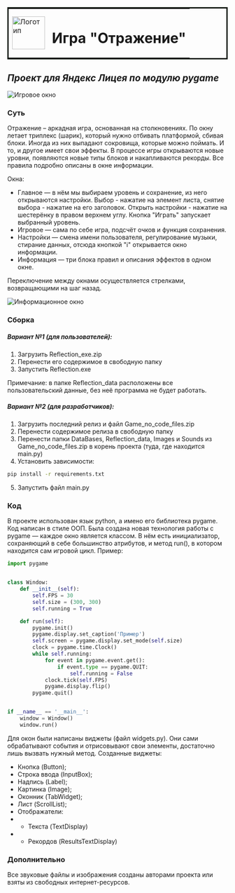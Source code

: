 <table bordercolor="none">
  <tr>
    <td>
      <img src="https://thumb.cloud.mail.ru/weblink/thumb/xw1/xufG/NTsCn9B5R" alt="Логотип" width="75" height="75" />
    </td>
    <td>
      <h1>Игра "Отражение"</h1>
    </td>
  </tr>
</table>

## _Проект для Яндекс Лицея по модулю pygame_

![Игровое окно](https://thumb.cloud.mail.ru/weblink/thumb/xw1/mqaw/V33Ntjdj7)

### Суть
Отражение – аркадная игра, основанная на столкновениях. По окну летает триплекс (шарик), который нужно отбивать платформой, сбивая блоки. Иногда из них выпадают сокровища, которые можно поймать. И то, и другое имеет свои эффекты.
В процессе игры открываются новые уровни, появляются новые типы блоков и накапливаются рекорды. Все правила подробно описаны в окне информации.

Окна:
- Главное — в нём мы выбираем уровень и сохранение, из него открываются настройки.
Выбор - нажатие на элемент листа, снятие выбора - нажатие на его заголовок.
Открыть настройки - нажатие на шестерёнку в правом верхнем углу. Кнопка "Играть" запускает выбранный уровень.
- Игровое — сама по себе игра, подсчёт очков и функция сохранения.
- Настройки — смена имени пользователя, регулирование музыки, стирание данных, отсюда кнопкой "i" открывается окно информации.
- Информация — три блока правил и описания эффектов в одном окне.

Переключение между окнами осуществляется стрелками, возвращающими на шаг назад.

![Информационное окно](https://thumb.cloud.mail.ru/weblink/thumb/xw1/s8Xs/G8kYmY9oj)

### Сборка
##### Вариант №1 (для пользователей):
1. Загрузить Reflection_exe.zip
2. Перенести его содержимое в свободную папку
3. Запустить Reflection.exe

Примечание: в папке Reflection_data расположены все пользовательский данные, без неё программа не будет работать.

##### Вариант №2 (для разработчиков):
1. Загрузить последний релиз и файл Game_no_code_files.zip
2. Перенести содержимое релиза в свободную папку
3. Перенести папки DataBases, Reflection_data, Images и Sounds из Game_no_code_files.zip в корень проекта (туда, где находится main.py)
4. Установить зависимости:
```sh
pip install -r requirements.txt
```
5. Запустить файл main.py

### Код

В проекте использован язык python, а имено его библиотека pygame. Код написан в стиле ООП.
Была создана новая технология работы с pygame — каждое окно является классом. В нём есть инициализатор, сохраняющий в себе большинство атрибутов, и метод run(), в котором находится сам игровой цикл.
Пример:
```python
import pygame


class Window:
    def __init__(self):
        self.FPS = 30
        self.size = (300, 300)
        self.running = True

    def run(self):
        pygame.init()
        pygame.display.set_caption('Пример')
        self.screen = pygame.display.set_mode(self.size)
        clock = pygame.time.Clock()
        while self.running:
            for event in pygame.event.get():
                if event.type == pygame.QUIT:
                    self.running = False
            clock.tick(self.FPS)
            pygame.display.flip()
        pygame.quit()


if __name__ == '__main__':
    window = Window()
    window.run()
```

Для окон были написаны виджеты (файл widgets.py). Они сами обрабатывают события и отрисовывают свои элементы, достаточно лишь вызвать нужный метод.
Созданные виджеты:
- Кнопка (Button);
- Строка ввода (InputBox);
- Надпись (Label);
- Картинка (Image);
- Оконник (TabWidget);
- Лист (ScrollList);
- Отображатели: 
- - Текста (TextDisplay)
- - Рекордов (ResultsTextDisplay)

### Дополнительно
Все звуковые файлы и изображения созданы авторами проекта или взяты из свободных интернет-ресурсов.

